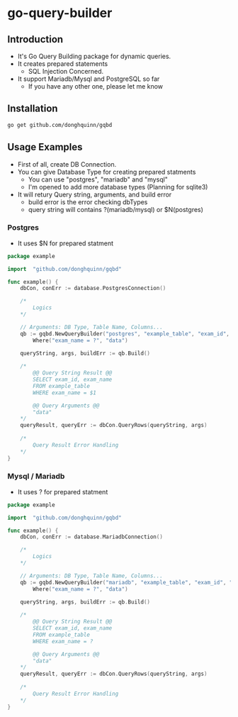 # go-query-builder

## Introduction
* It's Go Query Building package for dynamic queries.
* It creates prepared statements
    * SQL Injection Concerned.
* It support Mariadb/Mysql and PostgreSQL so far
    * If you have any other one, please let me know

## Installation

```zsh
go get github.com/donghquinn/gqbd
```


## Usage Examples

* First of all, create DB Connection.
*  You can give Database Type for creating prepared statments
    * You can use "postgres", "mariadb" and "mysql"
    * I'm opened to add more database types (Planning for sqlite3)
* It will retury Query string, arguments, and build error
    * build error is the error checking dbTypes
    * query string will contains ?(mariadb/mysql) or $N(postgres)

### Postgres
* It uses $N for prepared statment

```go
package example

import 	"github.com/donghquinn/gqbd"

func example() {
    dbCon, conErr := database.PostgresConnection()

    /*
        Logics
    */

    // Arguments: DB Type, Table Name, Columns...
    qb := gqbd.NewQueryBuilder("postgres", "example_table", "exam_id", "exam_name").
        Where("exam_name = ?", "data")
    
    queryString, args, buildErr := qb.Build()

    /*
        @@ Query String Result @@
        SELECT exam_id, exam_name
        FROM example_table
        WHERE exam_name = $1

        @@ Query Arguments @@
        "data"
    */
    queryResult, queryErr := dbCon.QueryRows(queryString, args)
     
    /*
        Query Result Error Handling
    */
}

```

### Mysql / Mariadb
* It uses ? for prepared statment

```go
package example

import 	"github.com/donghquinn/gqbd"

func example() {
    dbCon, conErr := database.MariadbConnection()

    /*
        Logics
    */

    // Arguments: DB Type, Table Name, Columns...
    qb := gqbd.NewQueryBuilder("mariadb", "example_table", "exam_id", "exam_name").
        Where("exam_name = ?", "data")
    
    queryString, args, buildErr := qb.Build()

    /*
        @@ Query String Result @@
        SELECT exam_id, exam_name
        FROM example_table
        WHERE exam_name = ?

        @@ Query Arguments @@
        "data"
    */
    queryResult, queryErr := dbCon.QueryRows(queryString, args)
     
    /*
        Query Result Error Handling
    */
}

```
